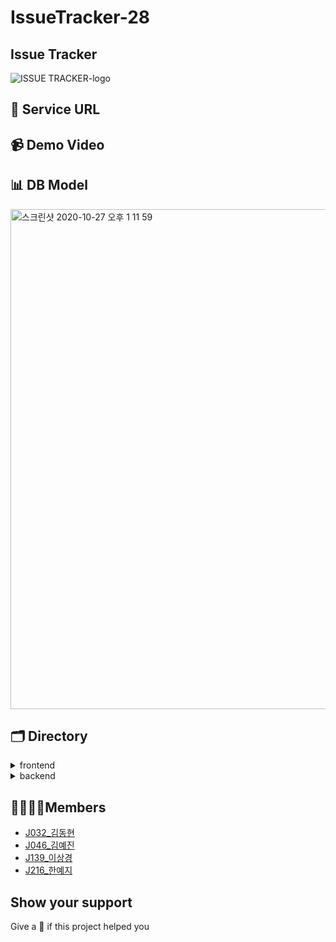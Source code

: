 # IssueTracker-28

## Issue Tracker
![ISSUE TRACKER-logo](https://user-images.githubusercontent.com/60839959/97255855-e009f300-1854-11eb-8e96-6cbe833314ee.png)


## 🍎 Service URL

## 📹 Demo Video

## 📊 DB Model
<img width="800" alt="스크린샷 2020-10-27 오후 1 11 59" src="https://user-images.githubusercontent.com/60839959/97256301-07ad8b00-1856-11eb-9819-0372a97de24c.png">


## 🗂 Directory
<details>
<summary>frontend</summary>
![client](https://i.imgur.com/AhU4Ilx.png)
</details>

<details>
<summary>backend</summary>
![server](https://i.imgur.com/tqDboZC.png)
</details>


## 👩‍👩‍👧‍👦Members
- [J032_김동현](https://github.com/dooking)
- [J046_김예진](https://github.com/johnyejin)
- [J139_이상경](https://github.com/sang-gyeong)
- [J216_한예지](https://github.com/yeji9175)


## Show your support
Give a 🌟 if this project helped you

